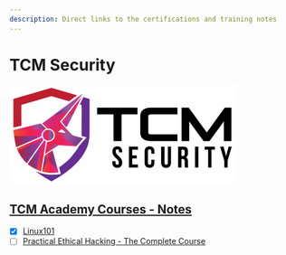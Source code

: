 ```yaml
---
description: Direct links to the certifications and training notes
---
```


# TCM Security

![academy.tcm-sec.com - © TCM Security](.gitbook/assets/tcmsecuritycovermid.png)

## [TCM Academy Courses - Notes](https://blog.syselement.com/tcm/)

- [x] [Linux101](https://blog.syselement.com/tcm/courses/linux-101)
- [ ] [Practical Ethical Hacking - The Complete Course](https://blog.syselement.com/tcm/courses/peh)
